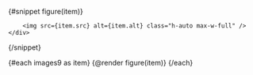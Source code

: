 <script>
    import { Gallery } from 'svelte-5-ui-lib';
  const images9 = [
    { alt: 'shoes', src: 'https://flowbite.s3.amazonaws.com/docs/gallery/square/image-1.jpg' },
    { alt: 'small bag', src: 'https://flowbite.s3.amazonaws.com/docs/gallery/square/image-2.jpg' },
    { alt: 'plants', src: 'https://flowbite.s3.amazonaws.com/docs/gallery/square/image-3.jpg' },
    { alt: 'watch', src: 'https://flowbite.s3.amazonaws.com/docs/gallery/square/image-4.jpg' },
    { alt: 'shoe', src: 'https://flowbite.s3.amazonaws.com/docs/gallery/square/image-5.jpg' }
  ];
</script>

{#snippet figure(item)}
    <div class="ring-4 ring-red-600 dark:ring-red-400 p-1">
        
        <img src={item.src} alt={item.alt} class="h-auto max-w-full" />
    </div>
{/snippet}
    
<Gallery divclass="gap-4 grid-cols-3">
        {#each images9 as item}
       {@render figure(item)}
       {/each}
</Gallery>